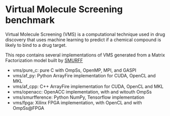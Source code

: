 # Virtual Molecule Screening benchmark

Virtual Molecule Screening (VMS) is a computational technique used in drug
discovery that uses machine learning to predict if a chemical compound is likely to bind to a drug target.

This repo contains several implementations of VMS generated from a Matrix Factorization model built by [SMURFF](https://github.com/ExaScience/smurff)

 * vms/pure_c: pure C with OmpSs, OpenMP, MPI, and GASPI 
 * vms/af_py: Python ArrayFire implementation for CUDA, OpenCL and MKL
 * vms/af_cpp: C++ ArrayFire implementation for CUDA, OpenCL and MKL
 * vms/openacc: OpenACC implementation, with and witouth OmpSs
 * vms/smurfference: Python NumPy, Tensorflow implementation
 * vms/fpga: Xilinx FPGA implementation, with OpenCL and with OmpSs@FPGA

